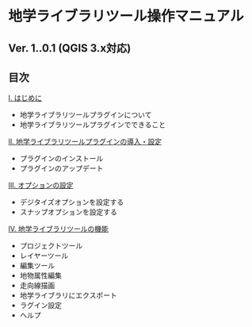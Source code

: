# 地学ライブラリツール操作マニュアル

## Ver. 1..0.1  (QGIS 3.x対応)

## 目次  

[I. はじめに](chapter01.md)  

* 地学ライブラリツールプラグインについて  
* 地学ライブラリツールプラグインでできること 

[II. 地学ライブラリツールプラグインの導入・設定](chapter02.md)  

* プラグインのインストール   
* プラグインのアップデート  

[III. オプションの設定](chapter03.md)  

* デジタイズオプションを設定する  
* スナップオプションを設定する  

[IV. 地学ライブラリツールの機能](chapter04.md)  

* プロジェクトツール  
* レイヤーツール  
* 編集ツール  
* 地物属性編集  
* 走向線描画  
* 地学ライブラリにエクスポート  
* ラグイン設定  
* ヘルプ  
